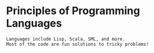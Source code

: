 # Principles of Programming Languages 
```These are submissions for programming challenges from my class Principles of Programming Lanuages. 
Languages include Lisp, Scala, SML, and more. 
Most of the code are fun solutions to tricky problems!
```
